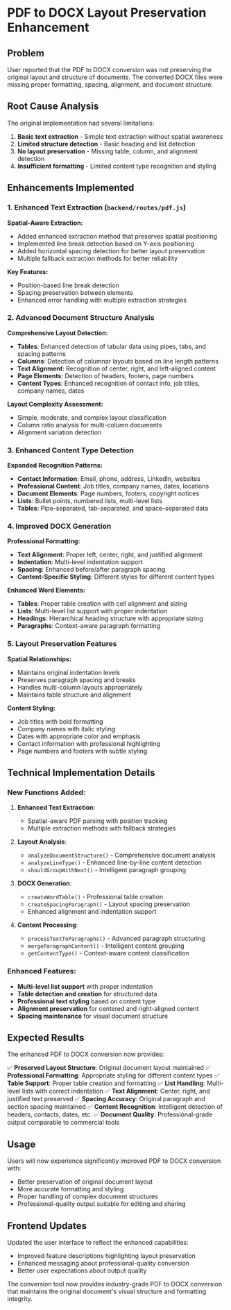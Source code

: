 # PDF to DOCX Layout Preservation Enhancement

## Problem

User reported that the PDF to DOCX conversion was not preserving the original layout and structure of documents. The converted DOCX files were missing proper formatting, spacing, alignment, and document structure.

## Root Cause Analysis

The original implementation had several limitations:

1. **Basic text extraction** - Simple text extraction without spatial awareness
2. **Limited structure detection** - Basic heading and list detection
3. **No layout preservation** - Missing table, column, and alignment detection
4. **Insufficient formatting** - Limited content type recognition and styling

## Enhancements Implemented

### 1. Enhanced Text Extraction (`backend/routes/pdf.js`)

**Spatial-Aware Extraction:**

- Added enhanced extraction method that preserves spatial positioning
- Implemented line break detection based on Y-axis positioning
- Added horizontal spacing detection for better layout preservation
- Multiple fallback extraction methods for better reliability

**Key Features:**

- Position-based line break detection
- Spacing preservation between elements
- Enhanced error handling with multiple extraction strategies

### 2. Advanced Document Structure Analysis

**Comprehensive Layout Detection:**

- **Tables**: Enhanced detection of tabular data using pipes, tabs, and spacing patterns
- **Columns**: Detection of columnar layouts based on line length patterns
- **Text Alignment**: Recognition of center, right, and left-aligned content
- **Page Elements**: Detection of headers, footers, page numbers
- **Content Types**: Enhanced recognition of contact info, job titles, company names, dates

**Layout Complexity Assessment:**

- Simple, moderate, and complex layout classification
- Column ratio analysis for multi-column documents
- Alignment variation detection

### 3. Enhanced Content Type Detection

**Expanded Recognition Patterns:**

- **Contact Information**: Email, phone, address, LinkedIn, websites
- **Professional Content**: Job titles, company names, dates, locations
- **Document Elements**: Page numbers, footers, copyright notices
- **Lists**: Bullet points, numbered lists, multi-level lists
- **Tables**: Pipe-separated, tab-separated, and space-separated data

### 4. Improved DOCX Generation

**Professional Formatting:**

- **Text Alignment**: Proper left, center, right, and justified alignment
- **Indentation**: Multi-level indentation support
- **Spacing**: Enhanced before/after paragraph spacing
- **Content-Specific Styling**: Different styles for different content types

**Enhanced Word Elements:**

- **Tables**: Proper table creation with cell alignment and sizing
- **Lists**: Multi-level list support with proper indentation
- **Headings**: Hierarchical heading structure with appropriate sizing
- **Paragraphs**: Context-aware paragraph formatting

### 5. Layout Preservation Features

**Spatial Relationships:**

- Maintains original indentation levels
- Preserves paragraph spacing and breaks
- Handles multi-column layouts appropriately
- Maintains table structure and alignment

**Content Styling:**

- Job titles with bold formatting
- Company names with italic styling
- Dates with appropriate color and emphasis
- Contact information with professional highlighting
- Page numbers and footers with subtle styling

## Technical Implementation Details

### New Functions Added:

1. **Enhanced Text Extraction**:

   - Spatial-aware PDF parsing with position tracking
   - Multiple extraction methods with fallback strategies

2. **Layout Analysis**:

   - `analyzeDocumentStructure()` - Comprehensive document analysis
   - `analyzeLineType()` - Enhanced line-by-line content detection
   - `shouldGroupWithNext()` - Intelligent paragraph grouping

3. **DOCX Generation**:

   - `createWordTable()` - Professional table creation
   - `createSpacingParagraph()` - Layout spacing preservation
   - Enhanced alignment and indentation support

4. **Content Processing**:
   - `processTextToParagraphs()` - Advanced paragraph structuring
   - `mergeParagraphContent()` - Intelligent content grouping
   - `getContentType()` - Context-aware content classification

### Enhanced Features:

- **Multi-level list support** with proper indentation
- **Table detection and creation** for structured data
- **Professional text styling** based on content type
- **Alignment preservation** for centered and right-aligned content
- **Spacing maintenance** for visual document structure

## Expected Results

The enhanced PDF to DOCX conversion now provides:

✅ **Preserved Layout Structure**: Original document layout maintained
✅ **Professional Formatting**: Appropriate styling for different content types
✅ **Table Support**: Proper table creation and formatting
✅ **List Handling**: Multi-level lists with correct indentation
✅ **Text Alignment**: Center, right, and justified text preserved
✅ **Spacing Accuracy**: Original paragraph and section spacing maintained
✅ **Content Recognition**: Intelligent detection of headers, contacts, dates, etc.
✅ **Document Quality**: Professional-grade output comparable to commercial tools

## Usage

Users will now experience significantly improved PDF to DOCX conversion with:

- Better preservation of original document layout
- More accurate formatting and styling
- Proper handling of complex document structures
- Professional-quality output suitable for editing and sharing

## Frontend Updates

Updated the user interface to reflect the enhanced capabilities:

- Improved feature descriptions highlighting layout preservation
- Enhanced messaging about professional-quality conversion
- Better user expectations about output quality

The conversion tool now provides industry-grade PDF to DOCX conversion that maintains the original document's visual structure and formatting integrity.
